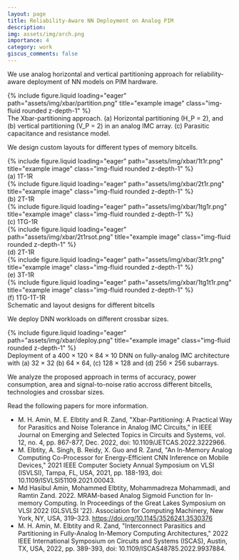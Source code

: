 ```yaml
---
layout: page
title: Reliability-Aware NN Deployment on Analog PIM
description:
img: assets/img/arch.png
importance: 4
category: work
giscus_comments: false
---
```


We use analog horizontal and vertical partitioning approach for reliability-aware deployment of NN models on PIM hardware.

<div class="row justify-content-center">
    <div class="col-sm-12 mt-3 mt-md-0">
        {% include figure.liquid loading="eager" path="assets/img/xbar/partition.png" title="example image" class="img-fluid rounded z-depth-1" %}
    </div>
</div>
<div class="caption">
    The Xbar-partitioning approach. (a) Horizontal partitioning (H_P = 2), and (b) vertical partitioning (V_P = 2) in an analog IMC array. (c) Parasitic capacitance and resistance model.
</div>

We design custom layouts for different types of memory bitcells.

<div class="row">
    <div class="col-sm mt-3 mt-md-0">
        {% include figure.liquid loading="eager" path="assets/img/xbar/1t1r.png" title="example image" class="img-fluid rounded z-depth-1" %}
        <div class="caption">
            (a) 1T-1R
        </div>
    </div>
    <div class="col-sm mt-3 mt-md-0">
        {% include figure.liquid loading="eager" path="assets/img/xbar/2t1r.png" title="example image" class="img-fluid rounded z-depth-1" %}
        <div class="caption">
            (b) 2T-1R
        </div>
    </div>
    <div class="col-sm mt-3 mt-md-0">
        {% include figure.liquid loading="eager" path="assets/img/xbar/1tg1r.png" title="example image" class="img-fluid rounded z-depth-1" %}
        <div class="caption">
            (c) 1TG-1R
        </div>
    </div>
</div>
<div class="row">
    <div class="col-sm mt-3 mt-md-0">
        {% include figure.liquid loading="eager" path="assets/img/xbar/2t1rsot.png" title="example image" class="img-fluid rounded z-depth-1" %}
        <div class="caption">
            (d) 2T-1R
        </div>
    </div>
    <div class="col-sm mt-3 mt-md-0">
        {% include figure.liquid loading="eager" path="assets/img/xbar/3t1r.png" title="example image" class="img-fluid rounded z-depth-1" %}
        <div class="caption">
            (e) 3T-1R
        </div>
    </div>
    <div class="col-sm mt-3 mt-md-0">
        {% include figure.liquid loading="eager" path="assets/img/xbar/1tg1t1r.png" title="example image" class="img-fluid rounded z-depth-1" %}
        <div class="caption">
            (f) 1TG-1T-1R
        </div>
    </div>
</div>

<div class="caption">
    Schematic and layout designs for different bitcells
</div>

We deploy DNN workloads on different crossbar sizes.
<div class="row justify-content-center">
    <div class="col-sm-12 mt-3 mt-md-0">
        {% include figure.liquid loading="eager" path="assets/img/xbar/deploy.png" title="example image" class="img-fluid rounded z-depth-1" %}
    </div>
</div>
<div class="caption">
    Deployment of a 400 × 120 × 84 × 10 DNN on fully-analog IMC architecture with (a) 32 × 32 (b) 64 × 64, (c) 128 × 128 and (d) 256 × 256 subarrays.
</div>

We analyze the proposed approach in terms of accuracy, power consumption, area and signal-to-noise ratio accross different bitcells, technologies and crossbar sizes.

Read the following papers for more information.

- M. H. Amin, M. E. Elbtity and R. Zand, "Xbar-Partitioning: A Practical Way for Parasitics and Noise Tolerance in Analog IMC Circuits," in IEEE Journal on Emerging and Selected Topics in Circuits and Systems, vol. 12, no. 4, pp. 867-877, Dec. 2022, doi: 10.1109/JETCAS.2022.3222966.
- M. Elbtity, A. Singh, B. Reidy, X. Guo and R. Zand, "An In-Memory Analog Computing Co-Processor for Energy-Efficient CNN Inference on Mobile Devices," 2021 IEEE Computer Society Annual Symposium on VLSI (ISVLSI), Tampa, FL, USA, 2021, pp. 188-193, doi: 10.1109/ISVLSI51109.2021.00043.
- Md Hasibul Amin, Mohammed Elbtity, Mohammadreza Mohammadi, and Ramtin Zand. 2022. MRAM-based Analog Sigmoid Function for In-memory Computing. In Proceedings of the Great Lakes Symposium on VLSI 2022 (GLSVLSI '22). Association for Computing Machinery, New York, NY, USA, 319–323. https://doi.org/10.1145/3526241.3530376
- M. H. Amin, M. Elbtity and R. Zand, "Interconnect Parasitics and Partitioning in Fully-Analog In-Memory Computing Architectures," 2022 IEEE International Symposium on Circuits and Systems (ISCAS), Austin, TX, USA, 2022, pp. 389-393, doi: 10.1109/ISCAS48785.2022.9937884.
